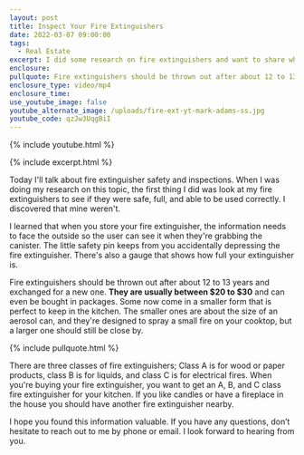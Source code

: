 ```yaml
---
layout: post
title: Inspect Your Fire Extinguishers
date: 2022-03-07 09:00:00
tags:
  - Real Estate
excerpt: I did some research on fire extinguishers and want to share what I learned.
enclosure:
pullquote: Fire extinguishers should be thrown out after about 12 to 13 years.
enclosure_type: video/mp4
enclosure_time:
use_youtube_image: false
youtube_alternate_image: /uploads/fire-ext-yt-mark-adams-ss.jpg
youtube_code: qzJw3UqgBiI
---
```

{% include youtube.html %}

{% include excerpt.html %}

Today I'll talk about fire extinguisher safety and inspections. When I was doing my research on this topic, the first thing I did was look at my fire extinguishers to see if they were safe, full, and able to be used correctly. I discovered that mine weren't.

I learned that when you store your fire extinguisher, the information needs to face the outside so the user can see it when they're grabbing the canister. The little safety pin keeps from you accidentally depressing the fire extinguisher. There's also a gauge that shows how full your extinguisher is.

Fire extinguishers should be thrown out after about 12 to 13 years and exchanged for a new one. **They are usually between $20 to $30** and can even be bought in packages. Some now come in a smaller form that is perfect to keep in the kitchen. The smaller ones are about the size of an aerosol can, and they're designed to spray a small fire on your cooktop, but a larger one should still be close by.

{% include pullquote.html %}

There are three classes of fire extinguishers; Class A is for wood or paper products, class B is for liquids, and class C is for electrical fires. When you're buying your fire extinguisher, you want to get an A, B, and C class fire extinguisher for your kitchen. If you like candles or have a fireplace in the house you should have another fire extinguisher nearby.

I hope you found this information valuable. If you have any questions, don’t hesitate to reach out to me by phone or email. I look forward to hearing from you.

&nbsp;
